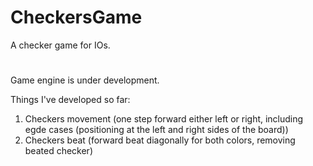 # CheckersGame

A checker game for IOs.
#
Game engine is under development.

Things I've developed so far:
1. Checkers movement (one step forward either left or right, including egde cases (positioning at the left and right sides of the board))
2. Checkers beat (forward beat diagonally for both colors, removing beated checker)
